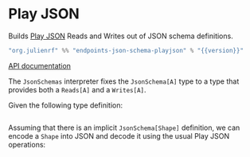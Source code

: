 # Play JSON

Builds [Play JSON](https://github.com/playframework/play-json) Reads and Writes out of JSON schema definitions.

~~~ scala expandVars=true
"org.julienrf" %% "endpoints-json-schema-playjson" % "{{version}}"
~~~

[API documentation](unchecked:/api/endpoints/playjson/JsonSchemas.html)

The `JsonSchemas` interpreter fixes the `JsonSchema[A]` type to a type
that provides both a `Reads[A]` and a `Writes[A]`.

Given the following type definition:

~~~ scala src=../../../../../json-schema/json-schema/src/test/scala/endpoints/algebra/JsonSchemasDocs.scala#sum-type
~~~

Assuming that there is an implicit `JsonSchema[Shape]` definition,
we can encode a `Shape` into JSON and decode it using the usual
Play JSON operations:

~~~ scala src=../../../../../json-schema/json-schema-playjson/src/test/scala/endpoints/playjson/JsonSchemasDocs.scala#codec
~~~
